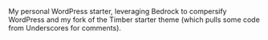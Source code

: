 My personal WordPress starter, leveraging Bedrock to compersify WordPress and my fork of the Timber starter theme (which pulls some code from Underscores for comments).